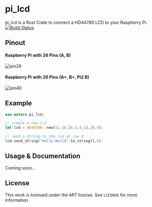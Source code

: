 # pi_lcd

pi_lcd is a Rust Crate to connect a HD44780 LCD to your Raspberry Pi.  
[![Build Status](https://travis-ci.org/h4llow3En/pi_lcd.svg?branch=master)](https://travis-ci.org/h4llow3En/pi_lcd)


## Pinout

#### Raspberry Pi with 26 Pins (A, B)
![pin26](https://cloud.githubusercontent.com/assets/6068259/15632138/ff3d1de2-2588-11e6-9064-504d2a9d3277.png)

#### Raspberry Pi with 26 Pins (A+, B+, Pi2 B)
![pin40](https://cloud.githubusercontent.com/assets/6068259/15666295/55cfc91a-2710-11e6-9c7c-4ba529680d9b.png)

## Example

```rust
use extern pi_lcd;

// create a new lcd
let lcd = HD44780::new(11,10,[6,5,4,1],20,4);

// send a String to the lcd at row 0
lcd.send_string("Hello World".to_string(),0);
```


## Usage & Documentation

Coming soon...

## License
This work is licensed under the _MIT_ license. See `LICENSE` for more information.
